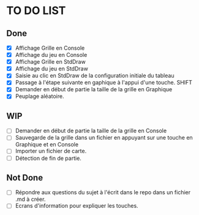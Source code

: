 # TO DO LIST #


## Done ##
- [x] Affichage Grille en Console
- [x] Affichage du jeu en Console
- [x] Affichage Grille en StdDraw
- [x] Affichage du jeu en StdDraw
- [x] Saisie au clic en StdDraw de la configuration initiale du tableau
- [x] Passage à l'étape suivante en gaphique à l'appui d'une touche. SHIFT
- [x] Demander en début de partie la taille de la grille en Graphique 
- [x] Peuplage aléatoire.

## WIP ##
- [ ] Demander en début de partie la taille de la grille en Console
- [ ] Sauvegarde de la grille dans un fichier en appuyant sur une touche en Graphique et en Console
- [ ] Importer un fichier de carte.
- [ ] Détection de fin de partie.

## Not Done ##
- [ ] Répondre aux questions du sujet à l'écrit dans le repo dans un fichier .md à créer.
- [ ] Ecrans d'information pour expliquer les touches.
